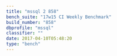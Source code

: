 ```yaml
---
title: "mssql 2 858"
bench_suite: "17w15 CI Weekly Benchmark"
build_number: "858"
dbprofile: "mssql"
classifier: ""
date: 2017-04-10T05:48:20
type: "bench"
---
```

